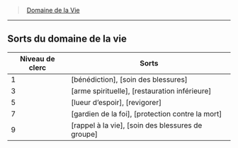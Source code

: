 ﻿---
!Generic
Id: cleric_life_hd.md#sorts-du-domaine-de-la-vie
ParentLink: cleric_life_hd.md#domaine-de-la-vie
Name: Sorts du domaine de la vie
ParentName: Domaine de la Vie
NameLevel: 2
Attributes: {}
---
> [Domaine de la Vie](hd_cleric_life.md)

---

## Sorts du domaine de la vie

|Niveau de clerc|Sorts|
|---|---|
|1|[bénédiction], [soin des blessures]|
|3|[arme spirituelle], [restauration inférieure]|
|5|[lueur d’espoir], [revigorer]|
|7|[gardien de la foi], [protection contre la mort]|
|9|[rappel à la vie], [soin des blessures de groupe]|

